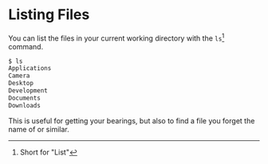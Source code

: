 # Listing Files

You can list the files in your current working directory with the `ls`[^ls] command.

```bash
$ ls
Applications
Camera
Desktop
Development
Documents
Downloads
```

This is useful for getting your bearings, but also to find a file you forget the name of or similar.


[^ls]: Short for "List"
